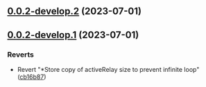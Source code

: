 ## [0.0.2-develop.2](https://git.lumeweb.com/LumeWeb/hyperswarm-web/compare/v0.0.2-develop.1...v0.0.2-develop.2) (2023-07-01)

## [0.0.2-develop.1](https://git.lumeweb.com/LumeWeb/hyperswarm-web/compare/v0.0.1...v0.0.2-develop.1) (2023-07-01)


### Reverts

* Revert "*Store copy of activeRelay size to prevent infinite loop" ([cb16b87](https://git.lumeweb.com/LumeWeb/hyperswarm-web/commit/cb16b87b73e104aa2e6ad3dad1b827cb0a85243a))
